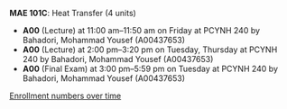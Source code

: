 **MAE 101C**: Heat Transfer (4 units)

- **A00** (Lecture) at 11:00 am–11:50 am on Friday at PCYNH 240 by Bahadori, Mohammad Yousef (A00437653)
- **A00** (Lecture) at 2:00 pm–3:20 pm on Tuesday, Thursday at PCYNH 240 by Bahadori, Mohammad Yousef (A00437653)
- **A00** (Final Exam) at 3:00 pm–5:59 pm on Tuesday at PCYNH 240 by Bahadori, Mohammad Yousef (A00437653)

[Enrollment numbers over time](./MAE101C.tsv)
